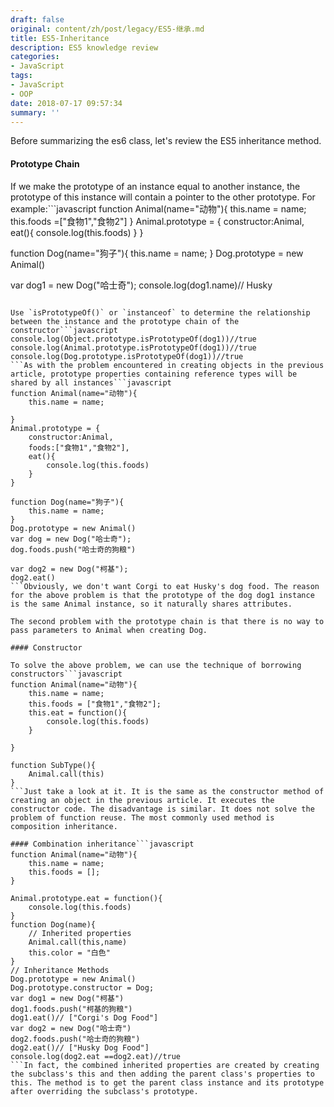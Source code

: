 ```yaml
---
draft: false
original: content/zh/post/legacy/ES5-继承.md
title: ES5-Inheritance
description: ES5 knowledge review
categories:
- JavaScript
tags:
- JavaScript
- OOP
date: 2018-07-17 09:57:34
summary: ''
---
```


Before summarizing the es6 class, let's review the ES5 inheritance method.

#### Prototype Chain

If we make the prototype of an instance equal to another instance, the prototype of this instance will contain a pointer to the other prototype.
For example:```javascript
function Animal(name="动物"){
    this.name = name;
    this.foods =["食物1","食物2"] 
}
Animal.prototype = {
    constructor:Animal,
    eat(){
        console.log(this.foods)
    }
}

function Dog(name="狗子"){
    this.name = name;
}
Dog.prototype = new Animal()

var dog1 = new Dog("哈士奇");
console.log(dog1.name)// Husky
```Two types, Animal and Dog, are defined here. Dog inherits Animal by assigning its prototype to an instance of Animal. This way, the new prototype of Dog has not only the properties and methods of Dog, but also the properties and methods of Animal. Because the prototype is overwritten, the constructor of dog1 points to Animal.

Use `isPrototypeOf()` or `instanceof` to determine the relationship between the instance and the prototype chain of the constructor```javascript
console.log(Object.prototype.isPrototypeOf(dog1))//true
console.log(Animal.prototype.isPrototypeOf(dog1))//true
console.log(Dog.prototype.isPrototypeOf(dog1))//true
```As with the problem encountered in creating objects in the previous article, prototype properties containing reference types will be shared by all instances```javascript
function Animal(name="动物"){
    this.name = name;

}
Animal.prototype = {
    constructor:Animal,
    foods:["食物1","食物2"],
    eat(){
        console.log(this.foods)
    }
}

function Dog(name="狗子"){
    this.name = name;
}
Dog.prototype = new Animal()
var dog = new Dog("哈士奇");
dog.foods.push("哈士奇的狗粮")

var dog2 = new Dog("柯基");
dog2.eat()
```Obviously, we don't want Corgi to eat Husky's dog food. The reason for the above problem is that the prototype of the dog dog1 instance is the same Animal instance, so it naturally shares attributes.

The second problem with the prototype chain is that there is no way to pass parameters to Animal when creating Dog.

#### Constructor

To solve the above problem, we can use the technique of borrowing constructors```javascript
function Animal(name="动物"){
    this.name = name;
    this.foods = ["食物1","食物2"];
    this.eat = function(){
        console.log(this.foods)
    }

}

function SubType(){
    Animal.call(this)
}
```Just take a look at it. It is the same as the constructor method of creating an object in the previous article. It executes the constructor code. The disadvantage is similar. It does not solve the problem of function reuse. The most commonly used method is composition inheritance.

#### Combination inheritance```javascript
function Animal(name="动物"){
    this.name = name;
    this.foods = [];
}

Animal.prototype.eat = function(){
    console.log(this.foods)
}
function Dog(name){
    // Inherited properties
    Animal.call(this,name)
    this.color = "白色"
}
// Inheritance Methods
Dog.prototype = new Animal()
Dog.prototype.constructor = Dog;
var dog1 = new Dog("柯基")
dog1.foods.push("柯基的狗粮")
dog1.eat()// ["Corgi's Dog Food"]
var dog2 = new Dog("哈士奇")
dog2.foods.push("哈士奇的狗粮")
dog2.eat()// ["Husky Dog Food"]
console.log(dog2.eat ==dog2.eat)//true
```In fact, the combined inherited properties are created by creating the subclass's this and then adding the parent class's properties to this. The method is to get the parent class instance and its prototype after overriding the subclass's prototype.
